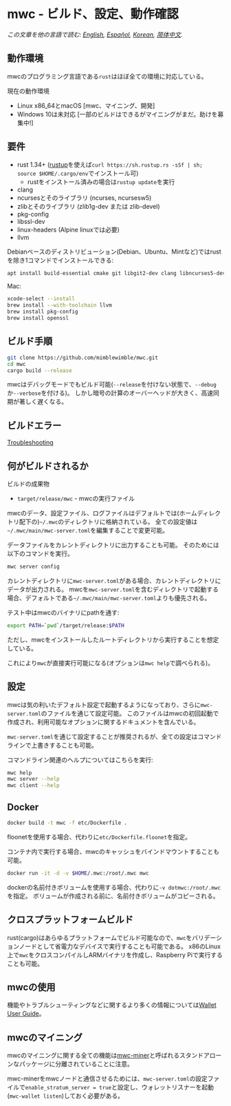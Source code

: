 # mwc - ビルド、設定、動作確認

*この文章を他の言語で読む: [English](../build.md), [Español](build_ES.md), [Korean](build_KR.md), [简体中文](build_ZH-CN.md).*

## 動作環境

mwcのプログラミング言語である`rust`はほぼ全ての環境に対応している。

現在の動作環境

* Linux x86\_64とmacOS [mwc、マイニング、開発]
* Windows 10は未対応 [一部のビルドはできるがマイニングがまだ。助けを募集中!]

## 要件

* rust 1.34+ ([rustup]((https://www.rustup.rs/))を使えば`curl https://sh.rustup.rs -sSf | sh; source $HOME/.cargo/env`でインストール可)
  * rustをインストール済みの場合は`rustup update`を実行
* clang
* ncursesとそのライブラリ (ncurses, ncursesw5)
* zlibとそのライブラリ (zlib1g-dev または zlib-devel)
* pkg-config
* libssl-dev
* linux-headers (Alpine linuxでは必要)
* llvm

Debianベースのディストリビューション(Debian、Ubuntu、Mintなど)ではrustを除き1コマンドでインストールできる:

```sh
apt install build-essential cmake git libgit2-dev clang libncurses5-dev libncursesw5-dev zlib1g-dev pkg-config libssl-dev llvm
```

Mac:

```sh
xcode-select --install
brew install --with-toolchain llvm
brew install pkg-config
brew install openssl
```

## ビルド手順

```sh
git clone https://github.com/mimblewimble/mwc.git
cd mwc
cargo build --release
```

mwcはデバッグモードでもビルド可能(`--release`を付けない状態で、`--debug`か`--verbose`を付ける)。
しかし暗号の計算のオーバーヘッドが大きく、高速同期が著しく遅くなる。

## ビルドエラー

[Troubleshooting](https://github.com/mimblewimble/docs/wiki/Troubleshooting)

## 何がビルドされるか

ビルドの成果物

* `target/release/mwc` - mwcの実行ファイル

mwcのデータ、設定ファイル、ログファイルはデフォルトでは(ホームディレクトリ配下の)`~/.mwc`のディレクトリに格納されている。
全ての設定値は`~/.mwc/main/mwc-server.toml`を編集することで変更可能。

データファイルをカレントディレクトリに出力することも可能。
そのためには以下のコマンドを実行。

```sh
mwc server config
```

カレントディレクトリに`mwc-server.toml`がある場合、カレントディレクトリにデータが出力される。
mwcを`mwc-server.toml`を含むディレクトリで起動する場合、デフォルトである`~/.mwc/main/mwc-server.toml`よりも優先される。

テスト中はmwcのバイナリにpathを通す:

```sh
export PATH=`pwd`/target/release:$PATH
```

ただし、mwcをインストールしたルートディレクトリから実行することを想定している。

これにより`mwc`が直接実行可能になる(オプションは`mwc help`で調べられる)。

## 設定

mwcは気の利いたデフォルト設定で起動するようになっており、さらに`mwc-server.toml`のファイルを通じて設定可能。
このファイルはmwcの初回起動で作成され、利用可能なオプションに関するドキュメントを含んでいる。

`mwc-server.toml`を通じて設定することが推奨されるが、全ての設定はコマンドラインで上書きすることも可能。

コマンドライン関連のヘルプについてはこちらを実行:

```sh
mwc help
mwc server --help
mwc client --help
```

## Docker

```sh
docker build -t mwc -f etc/Dockerfile .
```
floonetを使用する場合、代わりに`etc/Dockerfile.floonet`を指定。

コンテナ内で実行する場合、mwcのキャッシュをバインドマウントすることも可能。

```sh
docker run -it -d -v $HOME/.mwc:/root/.mwc mwc
```
dockerの名前付きボリュームを使用する場合、代わりに`-v dotmwc:/root/.mwc`を指定。
ボリュームが作成される前に、名前付きボリュームがコピーされる。

## クロスプラットフォームビルド

rust(cargo)はあらゆるプラットフォームでビルド可能なので、`mwc`をバリデーションノードとして省電力なデバイスで実行することも可能である。
x86のLinux上で`mwc`をクロスコンパイルしARMバイナリを作成し、Raspberry Piで実行することも可能。

## mwcの使用

機能やトラブルシューティングなどに関するより多くの情報については[Wallet User Guide](https://github.com/mimblewimble/docs/wiki/Wallet-User-Guide)。


## mwcのマイニング

mwcのマイニングに関する全ての機能は[mwc-miner](https://github.com/mimblewimble/mwc-miner)と呼ばれるスタンドアローンなパッケージに分離されていることに注意。

mwc-minerをmwcノードと通信させるためには、`mwc-server.toml`の設定ファイルで`enable_stratum_server = true`と設定し、ウォレットリスナーを起動(`mwc-wallet listen`)しておく必要がある。
